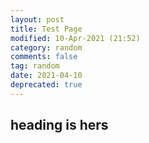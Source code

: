 ```yaml
---
layout: post
title: Test Page
modified: 10-Apr-2021 (21:52)
category: random
comments: false
tag: random
date: 2021-04-10
deprecated: true
---
```


## heading is hers